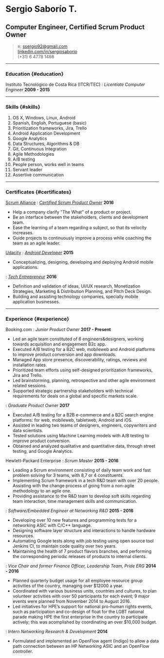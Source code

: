 # Sergio Saborío T.
## Computer Engineer, Certified Scrum Product Owner

> e: ssergio92@gmail.com  
> [linkedin.com/in/sergiosaborio](https://cr.linkedin.com/in/sergiosaborio)  
> (+31) 6 4778 1466

------

### Education {#education}

Instituto Tecnológico de Costa Rica (ITCR/TEC)
: *Licentiate Computer Engineer*
  __2009 - 2015__

------

### Skills {#skills}

1. OS X, Windows, Linux, Android
1. Spanish, English, Portuguese (basic)
1. Prioritization frameworks, Jira, Trello
1. Android Application Development
1. Google Analytics
1. Data Structures, Algorithms & DB
1. Git, Continuous Integration
1. Agile Methodologies
1. A/B testing
1. People person, works well in teams
1. Servant leader
1. Assertive communication 

------

### Certificates {#certificates}

[Scrum Alliance](https://www.scrumalliance.org/)
: *[Certified Scrum Product Owner](https://github.com/tser91/Certifications)*
  __2016__
- Help a company clarify "The What" of a product or project.  
- Be an interface between the stakeholders, clients and development team.  
- Ease the learning of a team regarding a subject, so that its velocity increases.  
- Guide projects to continuously improve a process while coaching the team as an agile leader.  

[Udacity](https://www.udacity.com)
: *[Android Developer](https://github.com/tser91/Certifications)*
  __2015__
- Conceptualizing, designing, developing and deploying Android mobile applications.  

: *[Tech Entrepreneur](https://github.com/tser91/Certifications)*
  __2016__
- Definition and validation of ideas, UI/UX research, Monetization Strategies, Marketing & Distribution Planning, and Pitch Deck Design.  
- Building and assisting technology companies, specially mobile application businesses.  

-------

### Experience {#experience}

Booking.com
: *Junior Product Owner*
  __2017 - Present__
- Led an agile team constituted of 6 engineers&designers, working towards acquisition and engagement B2c app.  
- Executed A/B testing for a B2C web, mobileweb and Android platforms to improve product conversion and app downloads.  
- Managed App store presence, discoverability, ratings, reviews and installation rates.  
- Prioritized team efforts using self-designed prioritization frameworks, Jira and Trello.  
- Led brainstorming, planning, retrospective and other agile environment related sessions.  
- Supported strategic partnership stakeholders with technical requirements for deals on a global and specific markets scale. 

: *Graduate Product Owner*
  __2017__
- Executed A/B testing for a B2B e-commerce and a B2C search engine platforms: for web, mobileweb, tabletweb, Android and iOS.  
- Assisted in leading two teams of designers, engineers, copywriters and data scientists.  
- Tested solutions using Machine Learning models with A/B testing to improve product conversion.  
- Obtained and analyzed qualitative and quantitative data, through street testing, and Google Analytics.  

Hewlett-Packard Enterprise
: *Scrum Master*
  __2015 - 2016__
- Leading a Scrum environment consisting of daily team work and fast problem solving for 3 teams, with 8,7 or 4 constituents.  
- Implementing Scrum framework in a tech R&D team with over 20 people. Assisting with the change process of going from a non-agile methodology to an agile one.  
- Providing assistance to the R&D team to develop soft skills regarding team interaction, time management skills and communication.  

: *Software/Embedded Engineer at Networking R&D*
  __2015 - 2016__
- Developing over 10 new features and programming tests for a networking ASIC with C/C++ language.  
- Designing software layer structure and interactions to handle hardware resources.  
- Automating Google tests along with job testing using open source tool Jenkins CI, to maintain code quality over two years.  
- Maintaining the health of 7 product flavors branches, and performing the corresponding periodic releases of products to internal clients.

: *Vice Chair and former Finance Officer, Leadership Team, Pride ERG*
  __2014 - 2016__
  - Planned quarterly budget usage for all employee resource group activities of the country, managing over $12000 a year.  
  - Coordinated with various business units, countries and cultures, to plan volunteer activities with over 50 participants for each event; 9 major events were planned from November 2014 to August 2016.  
  - Led initiatives for HPE’s support for national pro-human rights events, such as participation and co-design of float for the LGBT national parade making HPE the first enterprise in the country to participate actively; this was acomplished by coordinating an over $10,000 budget.

: *Intern Networking Research & Development*
  __2014__
  - Formulated and implemented an OpenFlow agent (Indigo) to allow a data path connection between an HP Networking ASIC and an OpenFlow controller.  
